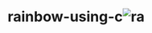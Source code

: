 # rainbow-using-c![ra](https://github.com/kartikay-1/rainbow-using-c/assets/80682353/74683509-9d16-4150-9e01-acdd8faad109)
